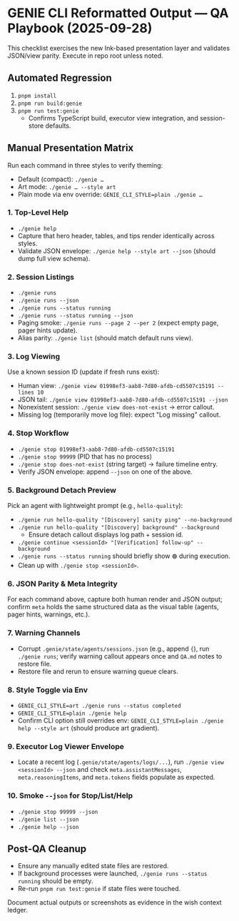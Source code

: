 # GENIE CLI Reformatted Output — QA Playbook (2025-09-28)

This checklist exercises the new Ink-based presentation layer and validates JSON/view parity. Execute in repo root unless noted.

## Automated Regression
1. `pnpm install`
2. `pnpm run build:genie`
3. `pnpm run test:genie`
   - Confirms TypeScript build, executor view integration, and session-store defaults.

## Manual Presentation Matrix
Run each command in three styles to verify theming:
- Default (compact): `./genie …`
- Art mode: `./genie … --style art`
- Plain mode via env override: `GENIE_CLI_STYLE=plain ./genie …`

### 1. Top-Level Help
- `./genie help`
- Capture that hero header, tables, and tips render identically across styles.
- Validate JSON envelope: `./genie help --style art --json` (should dump full view schema).

### 2. Session Listings
- `./genie runs`
- `./genie runs --json`
- `./genie runs --status running`
- `./genie runs --status running --json`
- Paging smoke: `./genie runs --page 2 --per 2` (expect empty page, pager hints update).
- Alias parity: `./genie list` (should match default runs view).

### 3. Log Viewing
Use a known session ID (update if fresh runs exist):
- Human view: `./genie view 01998ef3-aab8-7d80-afdb-cd5507c15191 --lines 10`
- JSON tail: `./genie view 01998ef3-aab8-7d80-afdb-cd5507c15191 --json`
- Nonexistent session: `./genie view does-not-exist` → error callout.
- Missing log (temporarily move log file): expect "Log missing" callout.

### 4. Stop Workflow
- `./genie stop 01998ef3-aab8-7d80-afdb-cd5507c15191`
- `./genie stop 99999` (PID that has no process)
- `./genie stop does-not-exist` (string target) → failure timeline entry.
- Verify JSON envelope: append `--json` on one of the above.

### 5. Background Detach Preview
Pick an agent with lightweight prompt (e.g., `hello-quality`):
- `./genie run hello-quality "[Discovery] sanity ping" --no-background`
- `./genie run hello-quality "[Discovery] background" --background`
  - Ensure detach callout displays log path + session id.
- `./genie continue <sessionId> "[Verification] follow-up" --background`
- `./genie runs --status running` should briefly show `🟢` during execution.
- Clean up with `./genie stop <sessionId>`.

### 6. JSON Parity & Meta Integrity
For each command above, capture both human render and JSON output; confirm `meta` holds the same structured data as the visual table (agents, pager hints, warnings, etc.).

### 7. Warning Channels
- Corrupt `.genie/state/agents/sessions.json` (e.g., append `{`), run `./genie runs`; verify warning callout appears once and `QA.md` notes to restore file.
- Restore file and rerun to ensure warning queue clears.

### 8. Style Toggle via Env
- `GENIE_CLI_STYLE=art ./genie runs --status completed`
- `GENIE_CLI_STYLE=plain ./genie help`
- Confirm CLI option still overrides env: `GENIE_CLI_STYLE=plain ./genie help --style art` (should produce art gradient).

### 9. Executor Log Viewer Envelope
- Locate a recent log (`.genie/state/agents/logs/...`), run `./genie view <sessionId> --json` and check `meta.assistantMessages`, `meta.reasoningItems`, and `meta.tokens` fields populate as expected.

### 10. Smoke `--json` for Stop/List/Help
- `./genie stop 99999 --json`
- `./genie list --json`
- `./genie help --json`

## Post-QA Cleanup
- Ensure any manually edited state files are restored.
- If background processes were launched, `./genie runs --status running` should be empty.
- Re-run `pnpm run test:genie` if state files were touched.

Document actual outputs or screenshots as evidence in the wish context ledger.
